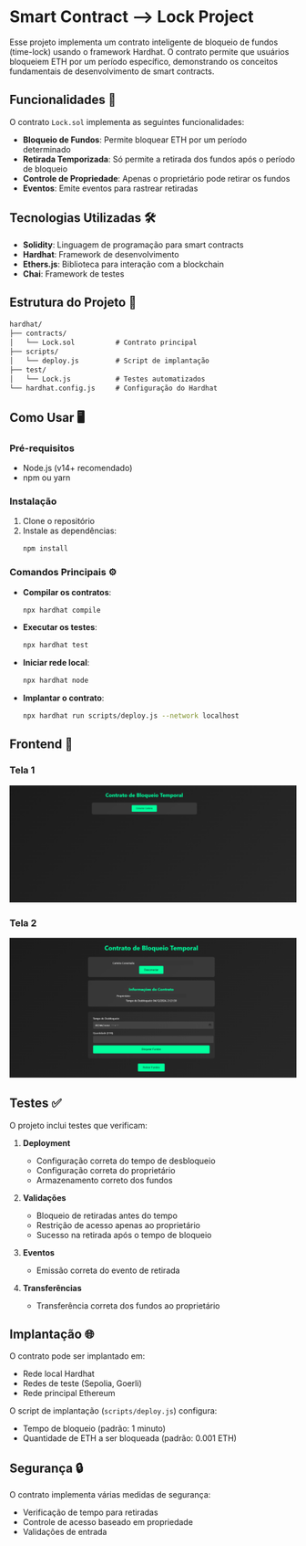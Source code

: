 # Smart Contract --> Lock Project

Esse projeto implementa um contrato inteligente de bloqueio de fundos (time-lock) usando o framework Hardhat. O contrato permite que usuários bloqueiem ETH por um período específico, demonstrando os conceitos fundamentais de desenvolvimento de smart contracts.

## Funcionalidades 🚀

O contrato `Lock.sol` implementa as seguintes funcionalidades:

- **Bloqueio de Fundos**: Permite bloquear ETH por um período determinado
- **Retirada Temporizada**: Só permite a retirada dos fundos após o período de bloqueio
- **Controle de Propriedade**: Apenas o proprietário pode retirar os fundos
- **Eventos**: Emite eventos para rastrear retiradas

## Tecnologias Utilizadas 🛠️

- **Solidity**: Linguagem de programação para smart contracts
- **Hardhat**: Framework de desenvolvimento
- **Ethers.js**: Biblioteca para interação com a blockchain
- **Chai**: Framework de testes

## Estrutura do Projeto 📁 

```
hardhat/
├── contracts/
│   └── Lock.sol          # Contrato principal
├── scripts/
│   └── deploy.js         # Script de implantação
├── test/
│   └── Lock.js           # Testes automatizados
└── hardhat.config.js     # Configuração do Hardhat
```

## Como Usar 🖥️

### Pré-requisitos

- Node.js (v14+ recomendado)
- npm ou yarn

### Instalação

1. Clone o repositório
2. Instale as dependências:
   ```bash
   npm install
   ```
 
### Comandos Principais ⚙️

- **Compilar os contratos**:
  ```bash
  npx hardhat compile
  ```

- **Executar os testes**:
  ```bash
  npx hardhat test
  ```

- **Iniciar rede local**:
  ```bash
  npx hardhat node
  ```

- **Implantar o contrato**:
  ```bash
  npx hardhat run scripts/deploy.js --network localhost
  ```

  
## Frontend 🎨

### Tela 1
![Tela 1](images/tela1.png)

### Tela 2
![Tela 2](images/tela2.png)

## Testes ✅

O projeto inclui testes que verificam:

1. **Deployment**
   - Configuração correta do tempo de desbloqueio
   - Configuração correta do proprietário
   - Armazenamento correto dos fundos

2. **Validações**
   - Bloqueio de retiradas antes do tempo
   - Restrição de acesso apenas ao proprietário
   - Sucesso na retirada após o tempo de bloqueio

3. **Eventos**
   - Emissão correta do evento de retirada

4. **Transferências**
   - Transferência correta dos fundos ao proprietário

## Implantação 🌐

O contrato pode ser implantado em:

- Rede local Hardhat
- Redes de teste (Sepolia, Goerli)
- Rede principal Ethereum

O script de implantação (`scripts/deploy.js`) configura:
- Tempo de bloqueio (padrão: 1 minuto)
- Quantidade de ETH a ser bloqueada (padrão: 0.001 ETH)

## Segurança 🔒

O contrato implementa várias medidas de segurança:

- Verificação de tempo para retiradas
- Controle de acesso baseado em propriedade
- Validações de entrada

